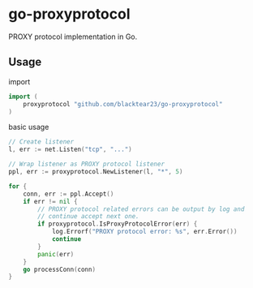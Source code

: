 # go-proxyprotocol

PROXY protocol implementation in Go.

## Usage

import

```go
import (
	proxyprotocol "github.com/blacktear23/go-proxyprotocol"
)
```

basic usage

```go
// Create listener
l, err := net.Listen("tcp", "...")

// Wrap listener as PROXY protocol listener
ppl, err := proxyprotocol.NewListener(l, "*", 5)

for {
    conn, err := ppl.Accept()
    if err != nil {
        // PROXY protocol related errors can be output by log and
        // continue accept next one.
        if proxyprotocol.IsProxyProtocolError(err) {
            log.Errorf("PROXY protocol error: %s", err.Error())
            continue
        }
        panic(err)
    }
    go processConn(conn)
}
```
